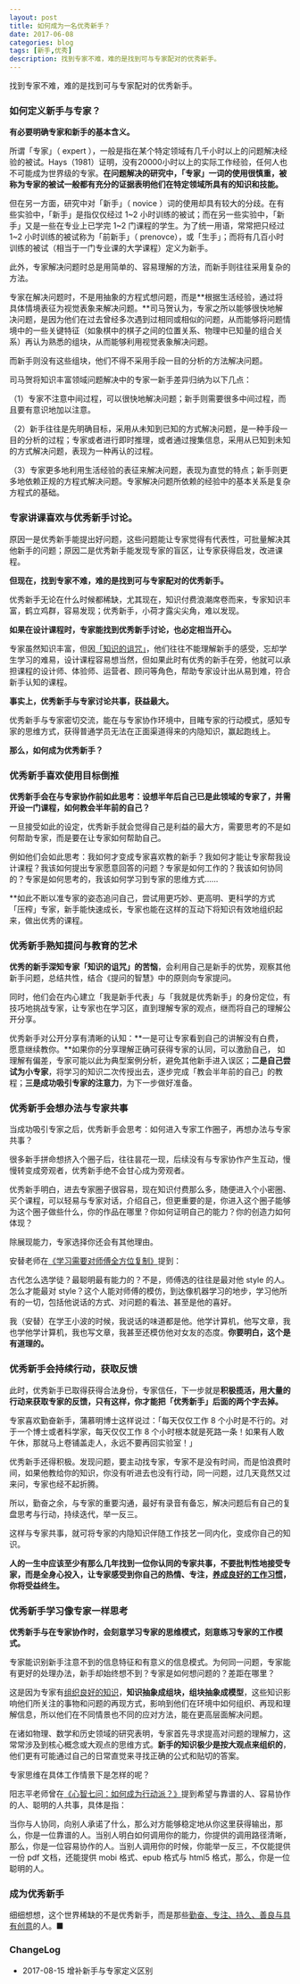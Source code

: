 ```yaml
---
layout: post
title: 如何成为一名优秀新手？
date: 2017-06-08
categories: blog
tags: [新手,优秀]
description: 找到专家不难，难的是找到可与专家配对的优秀新手。
---
```


找到专家不难，难的是找到可与专家配对的优秀新手。


### 如何定义新手与专家？

**有必要明确专家和新手的基本含义。**

所谓「专家」（ expert ），一般是指在某个特定领域有几千小时以上的问题解决经验的被试。Hays（1981）证明，没有20000小时以上的实际工作经验，任何人也不可能成为世界级的专家。**在问题解决的研究中，「专家」一词的使用很慎重，被称为专家的被试一般都有充分的证据表明他们在特定领域所具有的知识和技能。**

但在另一方面，研究中对「新手」（ novice ）词的使用却具有较大的分歧。在有些实验中，「新手」是指仅仅经过 1~2 小时训练的被试；而在另一些实验中，「新手」又是一些在专业上已学完 1~2 门课程的学生。为了统一用语，常常把只经过 1~2 小时训练的被试称为「前新手」（ prenovce），或「生手」；而将有几百小时训练的被试（相当于一门专业课的大学课程）定义为新手。

此外，专家解决问题时总是用简单的、容易理解的方法，而新手则往往采用复杂的方法。

专家在解决问题时，不是用抽象的方程式想问题，而是**根据生活经验，通过将具体情境表征为视觉表象来解决问题。**司马贺认为，专家之所以能够很快地解决问题，是因为他们在过去曾经多次遇到过相同或相似的问题，从而能够将问题情境中的一些关键特征（如象棋中的棋子之间的位置关系、物理中已知量的组合关系）再认为熟悉的组块，从而能够利用视觉表象解决问题。

而新手则没有这些组块，他们不得不采用手段一目的分析的方法解决问题。

司马贺将知识丰富领域问题解决中的专家一新手差异归纳为以下几点：

（1）专家不注意中间过程，可以很快地解决问题；新手则需要很多中间过程，而且要有意识地加以注意。

（2）新手往往是先明确目标，采用从未知到已知的方式解决问题，是一种手段一目的分析的过程；专家或者进行即时推理，或者通过搜集信息，采用从已知到未知的方式解决问题，表现为一种再认的过程。

（3）专家更多地利用生活经验的表征来解决问题，表现为直觉的特点；新手则更多地依赖正规的方程式解决问题。专家解决问题所依赖的经验中的基本关系是复杂方程式的基础。


### 专家讲课喜欢与优秀新手讨论。

原因一是优秀新手能提出好问题，这些问题能让专家觉得有代表性，可批量解决其他新手的问题；原因二是优秀新手能发现专家的盲区，让专家获得启发，改进课程。

**但现在，找到专家不难，难的是找到可与专家配对的优秀新手。**

优秀新手无论在什么时候都稀缺，尤其现在，知识付费浪潮席卷而来，专家知识丰富，鹤立鸡群，容易发现；优秀新手，小荷才露尖尖角，难以发现。


**如果在设计课程时，专家能找到优秀新手讨论，也必定相当开心。**

专家虽然知识丰富，但因[「知识的诅咒」](https://mp.weixin.qq.com/s?__biz=MzA4ODM4ODQ3MQ==&mid=2651931193&idx=2&sn=d1932457d3f7529f00c364a6c11494cd&chksm=8bcf0421bcb88d37a3adb07ce50f4db0a5b7071e008f474b29461e0bad04241fcc9bf8f654ed&scene=4&rd2werd=1#wechat_redirect)，他们往往不能理解新手的感受，忘却学生学习的难易，设计课程容易想当然，但如果此时有优秀的新手在旁，他就可以承担课程的设计师、体验师、运营者、顾问等角色，帮助专家设计出从易到难，符合新手认知的课程。

**事实上，优秀新手与专家讨论共事，获益最大。**

优秀新手与专家密切交流，能在与专家协作环境中，目睹专家的行动模式，感知专家的思维方式，获得普通学员无法在正面渠道得来的内隐知识，赢起跑线上。

**那么，如何成为优秀新手？**

### 优秀新手喜欢使用目标倒推

**优秀新手会在与专家协作前如此思考：设想半年后自己已是此领域的专家了，并需开设一门课程，如何教会半年前的自己？** 

一旦接受如此的设定，优秀新手就会觉得自己是利益的最大方，需要思考的不是如何帮助专家，而是要在让专家如何帮助自己。

例如他们会如此思考：我如何才变成专家喜欢教的新手？我如何才能让专家帮我设计课程？我该如何提出专家愿意回答的问题？专家是如何工作的？我该如何协同的？专家是如何思考的，我该如何学习到专家的思维方式……

**如此不断以准专家的姿态追问自己，尝试用更巧妙、更高明、更科学的方式「压榨」专家，新手能快速成长，专家也能在这样的互动下将知识有效地组织起来，做出优秀的课程。

### 优秀新手熟知提问与教育的艺术

**优秀的新手深知专家「知识的诅咒」的苦恼**，会利用自己是新手的优势，观察其他新手问题，总结共性，结合《提问的智慧》中的原则向专家提问。



同时，他们会在内心建立「我是新手代表」与「我就是优秀新手」的身份定位，有技巧地挑战专家，让专家也在学习区，直到理解专家的观点，继而将自己的理解公开分享。

优秀新手对公开分享有清晰的认知：**一是可让专家看到自己的讲解没有白费，愿意继续教你。**如果你的分享理解正确可获得专家的认同，可以激励自己， 如理解有偏差，专家可能以此为典型案例分析，避免其他新手进入误区；**二是自己尝试为小专家**，将学习的知识二次传授出去，逐步完成「教会半年前的自己」的教程；**三是成功吸引专家的注意力**，为下一步做好准备。

### 优秀新手会想办法与专家共事

当成功吸引专家之后，优秀新手会思考：如何进入专家工作圈子，再想办法与专家共事？

很多新手拼命想挤入个圈子后，往往昙花一现，后续没有与专家协作产生互动，慢慢转变成旁观者，优秀新手绝不会甘心成为旁观者。

优秀新手明白，进去专家圈子很容易，现在知识付费那么多，随便进入个小密圈、买个课程，可以轻易与专家对话，介绍自己，但更重要的是，你进入这个圈子能够为这个圈子做些什么，你的作品在哪里？你如何证明自己的能力？你的创造力如何体现？

除展现能力，专家选择你还会有其他理由。

安替老师在[《学习需要对师傅全方位复制》](https://mp.weixin.qq.com/s?__biz=MzA4ODM4ODQ3MQ==&mid=2651929653&idx=1&sn=14f1cbae2dff871e9d4ac1a7df7863a8&chksm=8bcf7a2dbcb8f33bcf2809d0a0b81f29508e3fc879adba94b3aa8a629a733c216b82eba4d833#rd)提到：

古代怎么选学徒？最聪明最有能力的？不是，师傅选的往往是最对他 style 的人。怎么才能最对 style？这个人能对师傅的模仿，到达像机器学习的地步，学习他所有的一切，包括他说话的方式、对问题的看法、甚至是他的喜好。

我（安替）在学王小波的时候，我说话的味道都是他。他学计算机，他写文章，我也学他学计算机，我也写文章，我甚至还模仿他对女友的态度。**你要明白，这个是有道理的。**

### 优秀新手会持续行动，获取反馈

此时，优秀新手已取得获得合法身份，专家信任，下一步就是**积极揽活，用大量的行动来获取专家的反馈，只有这样，你才能把「优秀新手」后面的两个字去掉。**

专家喜欢勤奋新手，蒲慕明博士这样说过：「每天仅仅工作 8 个小时是不行的。对于一个博士或者科学家，每天仅仅工作 8 个小时根本就是死路一条！如果有人敢午休，那就马上卷铺盖走人，永远不要再回实验室！」



优秀新手还得积极。发现问题，要主动找专家，专家不是没有时间，而是怕浪费时间，如果他教给你的知识，你没有听进去也没有行动，同一问题，过几天竟然又过来问，专家也经不起折腾。

所以，勤奋之余，与专家的重要沟通，最好有录音有备忘，解决问题后有自己的复盘思考与行动，持续迭代，举一反三。

这样与专家共事，就可将专家的内隐知识伴随工作技艺一同内化，变成你自己的知识。

**人的一生中应该至少有那么几年找到一位你认同的专家共事，不要批判性地接受专家，而是全身心投入，让专家感受到你自己的热情、专注，[养成良好的工作习惯](https://mp.weixin.qq.com/s?__biz=MzA4ODM4ODQ3MQ==&mid=2651931883&idx=1&sn=0d5f103aaa9bf26a2b5b7a49d3c063ac&chksm=8bcf02f3bcb88be5fe0bba6055edd21d8ebf5366c5a9e14bec48446cb082d7f1807f671a479e#rd)，你将受益终生。**

###  优秀新手学习像专家一样思考

**优秀新手与在专家协作时，会刻意学习专家的思维模式，刻意练习专家的工作模式。**

专家能识别新手注意不到的信息特征和有意义的信息模式。为何同一问题，专家能有更好的处理办法，新手却始终想不到？专家是如何想问题的？差距在哪里？

这是因为专家有[组织良好的知识](https://mp.weixin.qq.com/s?__biz=MzA4ODM4ODQ3MQ==&mid=2651932245&idx=1&sn=2fab72b6d5c3d6f49806b7c3b815cf1d&chksm=8bcf004dbcb8895b8cc92466cc58ae54e24062859cc75174980ca494fbeb82c957e9e537a083#rd)，**知识抽象成组块，组块抽象成模型**，这些知识影响他们所关注的事物和问题的再现方式，影响到他们在环境中如何组织、再现和理解信息，所以他们在不同情景也不同的应对方法，能在更高层面解决问题。

在诸如物理、数学和历史领域的研究表明，专家首先寻求提高对问题的理解力，这常常涉及到核心概念或大观点的思维方式。**新手的知识极少是按大观点来组织的**，他们更有可能通过自己的日常直觉来寻找正确的公式和贴切的答案。


专家思维在具体工作情景下是怎样的呢？

阳志平老师曾在[《心智七问：如何成为行动派？》](https://mp.weixin.qq.com/s?__biz=MzA4ODM4ODQ3MQ==&mid=2651928696&idx=1&sn=73d680afe13fe5c4072ff00215be6167#rd)提到希望与靠谱的人、容易协作的人、聪明的人共事，具体是指：

当你与人协同，向别人承诺了什么，那么对方能够稳定地从你这里获得输出，那么，你是一位靠谱的人。当别人明白如何调用你的能力，你提供的调用路径清晰，那么，你是一位容易协作的人。当别人调用你的时候，你能举一反三，不仅能提供一份 pdf 文档，还能提供 mobi 格式、epub 格式与 html5 格式，那么，你是一位聪明的人。

### 成为优秀新手

细细想想，这个世界稀缺的不是优秀新手，而是那些[勤奋、专注、持久、善良与具有创意](https://mp.weixin.qq.com/s?__biz=MzA4ODM4ODQ3MQ==&mid=2651929996&idx=1&sn=5a91e9d46e10d957071ab7613672a7a8&chksm=8bcf7b94bcb8f282b33696737e7a241cf23661f0d58c3c74140f36137b3282ae65628e8de035&scene=21#wechat_redirect)的人。■



### ChangeLog

- 2017-08-15 增补新手与专家定义区别

